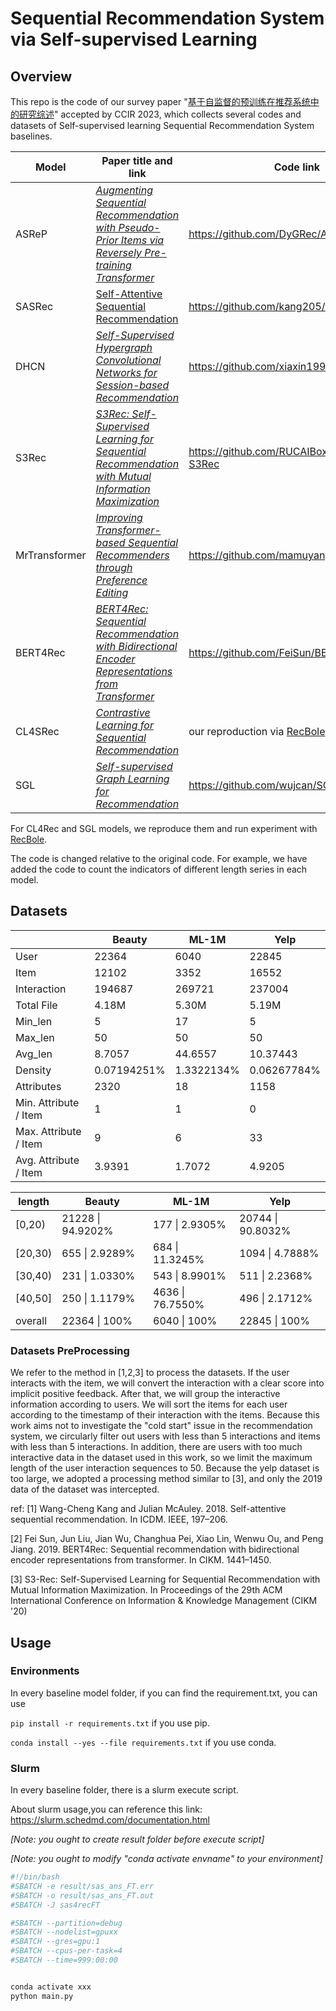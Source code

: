 # Sequential Recommendation System via Self-supervised Learning

## Overview
This repo is the code of our survey paper "[基于自监督的预训练在推荐系统中的研究综述](https://github.com/nancheng58/Self-supervised-learning-for-Sequential-Recommender-Systems/blob/main/%E5%9F%BA%E4%BA%8E%E8%87%AA%E7%9B%91%E7%9D%A3%E7%9A%84%E9%A2%84%E8%AE%AD%E7%BB%83%E5%9C%A8%E6%8E%A8%E8%8D%90%E7%B3%BB%E7%BB%9F%E4%B8%AD%E7%9A%84%E7%A0%94%E7%A9%B6%E7%BB%BC%E8%BF%B0.pdf)" accepted by CCIR 2023, which collects several codes and datasets of Self-supervised learning Sequential Recommendation System baselines.

| **Model**     | Paper title and link                                         | Code link                                                    | **Topic**      | From      |
| ------------- | ------------------------------------------------------------ | ------------------------------------------------------------ | -------------- | --------- |
| ASReP         | *[Augmenting Sequential Recommendation with Pseudo-Prior Items via Reversely Pre-training Transformer](https://arxiv.org/abs/2105.00522)* | https://github.com/DyGRec/ASReP                              | Sequential Rec | SIGIR2021 |
| SASRec        | [Self-Attentive Sequential Recommendation](https://cseweb.ucsd.edu/~jmcauley/pdfs/icdm18.pdf) | https://github.com/kang205/SASRec                            | Sequential Rec | ICDM2018  |
| DHCN          | *[Self-Supervised Hypergraph Convolutional Networks for Session-based Recommendation](https://arxiv.org/abs/2012.06852)* | https://github.com/xiaxin1998/DHCN                           | Session Rec    | AAAI2021  |
| S3Rec         | *[S3Rec: Self-Supervised Learning for Sequential Recommendation with Mutual Information Maximization](https://arxiv.org/abs/2008.07873)* | https://github.com/RUCAIBox/CIKM2020-S3Rec                   | Sequential Rec | CIKM2020  |
| MrTransformer | *[Improving Transformer-based Sequential Recommenders through Preference Editing](https://arxiv.org/abs/2106.12120)* | https://github.com/mamuyang/MrTransformer                    | Sequential Rec | TOIS2022     |
| BERT4Rec      | *[BERT4Rec: Sequential Recommendation with Bidirectional Encoder Representations from Transformer](https://arxiv.org/abs/1904.06690)* | https://github.com/FeiSun/BERT4Rec                           | Sequential Rec | CIKM2019  |
| CL4SRec       | *[Contrastive Learning for Sequential Recommendation](https://arxiv.org/abs/2010.14395)* | our reproduction via [RecBole](https://github.com/RUCAIBox/RecBole) and [DuoRec](https://github.com/RuihongQiu/DuoRec)| Sequential Rec | ICDE2022     |
| SGL           | *[Self-supervised Graph Learning for Recommendation](https://arxiv.org/abs/2010.10783)* | https://github.com/wujcan/SGL                                | Session Rec    | SIGIR2021 |

For CL4Rec and SGL models, we reproduce them and run experiment with [RecBole](https://github.com/RUCAIBox/RecBole).

The code is changed relative to the original code. For example, we have added the code to count the indicators of different length series in each model.

## Datasets


|                       | Beauty      | ML-1M      | Yelp        |
| --------------------- | ----------- | ---------- | ----------- |
| User                  | 22364       | 6040       | 22845       |
| Item                  | 12102       | 3352       | 16552       |
| Interaction           | 194687      | 269721     | 237004      |
| Total File            | 4.18M       | 5.30M      | 5.19M       |
| Min_len               | 5           | 17         | 5           |
| Max_len               | 50          | 50         | 50          |
| Avg_len               | 8.7057      | 44.6557    | 10.37443    |
| Density               | 0.07194251% | 1.3322134% | 0.06267784% |
| Attributes            | 2320        | 18         | 1158        |
| Min. Attribute / Item | 1           | 1          | 0           |
| Max. Attribute / Item | 9           | 6          | 33          |
| Avg. Attribute / Item | 3.9391      | 1.7072     | 4.9205      |

| length  | Beauty            | ML-1M            | Yelp              |
| ------- | ----------------- | ---------------- | ----------------- |
| [0,20)  | 21228 \| 94.9202% | 177 \| 2.9305%   | 20744 \| 90.8032% |
| [20,30) | 655 \| 2.9289%    | 684 \| 11.3245%  | 1094 \| 4.7888%   |
| [30,40) | 231 \| 1.0330%    | 543 \| 8.9901%   | 511 \| 2.2368%    |
| [40,50] | 250 \| 1.1179%    | 4636 \| 76.7550% | 496 \| 2.1712%    |
| overall | 22364 \| 100%     | 6040 \| 100%     | 22845 \| 100%     |

### Datasets PreProcessing
We refer to the method in [1,2,3] to process the datasets. If the user interacts with the item, we will convert the interaction with a clear score into implicit positive feedback. After that, we will group the interactive information according to users. We will sort the items for each user according to the timestamp of their interaction with the items. Because this work aims not to investigate the "cold start" issue in the recommendation system, we circularly filter out users with less than 5 interactions and items with less than 5 interactions. In addition, there are users with too much interactive data in the dataset used in this work, so we limit the maximum length of the user interaction sequences to 50. Because the yelp dataset is too large, we adopted a processing method similar to [3], and only the 2019 data of the dataset was intercepted. 


ref: 
[1] Wang-Cheng Kang and Julian McAuley. 2018. Self-attentive sequential recommendation. In ICDM. IEEE, 197–206.

[2] Fei Sun, Jun Liu, Jian Wu, Changhua Pei, Xiao Lin, Wenwu Ou, and Peng Jiang. 2019. BERT4Rec: Sequential recommendation with bidirectional encoder representations from transformer. In CIKM. 1441–1450.

[3] S3-Rec: Self-Supervised Learning for Sequential Recommendation with Mutual Information Maximization. In Proceedings of the 29th ACM International Conference on Information & Knowledge Management (CIKM '20)
## Usage

### Environments

In every baseline model folder,  if you can find the requirement.txt, you can use

`pip install -r requirements.txt`  if you use pip.

`conda install --yes --file requirements.txt`  if you use conda.

### Slurm

In every baseline folder, there is a slurm execute script.

About slurm usage,you can reference this link: https://slurm.schedmd.com/documentation.html

*[Note: you ought to create result folder before execute script]*

*[Note: you ought to modify  "conda activate envname" to your environment]*

```bash
#!/bin/bash
#SBATCH -e result/sas_ans_FT.err
#SBATCH -o result/sas_ans_FT.out
#SBATCH -J sas4recFT

#SBATCH --partition=debug 
#SBATCH --nodelist=gpuxx
#SBATCH --gres=gpu:1
#SBATCH --cpus-per-task=4
#SBATCH --time=999:00:00


conda activate xxx
python main.py 

```

